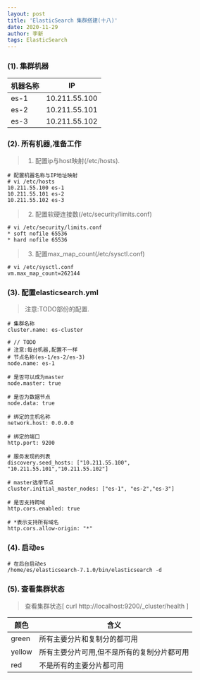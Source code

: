 ```yaml
---
layout: post
title: 'ElasticSearch 集群搭建(十八)'
date: 2020-11-29
author: 李新
tags: ElasticSearch
---
```


### (1). 集群机器

|  机器名称   | IP            |
|  ----      | ----          |
| es-1       | 10.211.55.100 |
| es-2       | 10.211.55.101 |
| es-3       | 10.211.55.102 |


### (2). 所有机器,准备工作

> 1. 配置ip与host映射(/etc/hosts).  

```
# 配置机器名称与IP地址映射
# vi /etc/hosts
10.211.55.100 es-1
10.211.55.101 es-2
10.211.55.102 es-3
```

> 2. 配置软硬连接数(/etc/security/limits.conf)

```
# vi /etc/security/limits.conf
* soft nofile 65536
* hard nofile 65536
```

> 3. 配置max_map_count(/etc/sysctl.conf)

```
# vi /etc/sysctl.conf
vm.max_map_count=262144
```

### (3). 配置elasticsearch.yml
> 注意:TODO部份的配置.

```
# 集群名称
cluster.name: es-cluster

# // TODO 
# 注意:每台机器,配置不一样
# 节点名称(es-1/es-2/es-3)
node.name: es-1

# 是否可以成为master
node.master: true

# 是否为数据节点
node.data: true

# 绑定的主机名称
network.host: 0.0.0.0

# 绑定的端口
http.port: 9200

# 服务发现的列表
discovery.seed_hosts: ["10.211.55.100", "10.211.55.101","10.211.55.102"]

# master选举节点
cluster.initial_master_nodes: ["es-1", "es-2","es-3"]

# 是否支持跨域
http.cors.enabled: true

# *表示支持所有域名
http.cors.allow-origin: "*"
```

### (4). 启动es

```
# 在后台启动es
/home/es/elasticsearch-7.1.0/bin/elasticsearch -d
```

### (5). 查看集群状态
> 查看集群状态[ curl  http://localhost:9200/_cluster/health ]

|  颜色         | 含义                                  |
|  ----        | ----                                  |
| green        | 所有主要分片和复制分的都可用               |
| yellow       | 所有主要分片可用,但不是所有的复制分片都可用  |
| red          | 不是所有的主要分片都可用                  |

